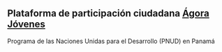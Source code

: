 ## Plataforma de participación ciudadana [Ágora Jóvenes](https://jovenes.agora.gob.pa)

Programa de las Naciones Unidas para el Desarrollo (PNUD) en Panamá